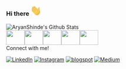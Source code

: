 ### Hi there <img src="https://raw.githubusercontent.com/ABSphreak/ABSphreak/master/gifs/Hi.gif" width="30px">

<!--
**AryanShinde/AryanShinde** is a ✨ _special_ ✨ repository because its `README.md` (this file) appears on your GitHub profile.

Here are some ideas to get you started:

- 🔭 I’m currently working on ...
- 🌱 I’m currently learning ...
- 👯 I’m looking to collaborate on ...
- 🤔 I’m looking for help with ...
- 💬 Ask me about ...
- 📫 How to reach me: ...
- 😄 Pronouns: ...
- ⚡ Fun fact: ...
-->

<img align="center" src="https://github-readme-stats.vercel.app/api?username=AryanShinde&include_all_commits=true&count_private=true&show_icons=true&line_height=20&title_color=000000&icon_color=000000&text_color=D3D3D3&bg_color=0,8B73FF,8B73FF" alt="AryanShinde's Github Stats">

<!-- <img align="left" src="https://github-readme-stats.vercel.app/api/top-langs?username=AryanShinde&show_icons=true&locale=en&layout=compact&theme=chartreuse-dark" alt="ovi" /> -->
<div style="display:flex;">
<img src="https://raw.githubusercontent.com/jmnote/z-icons/master/svg/javascript.svg" style="height:40px; width:50px" />
<img src="https://raw.githubusercontent.com/jmnote/z-icons/master/svg/python.svg" style="height:40px; width:50px" />
<img src="https://raw.githubusercontent.com/jmnote/z-icons/master/svg/java.svg" style="height:40px; width:50px" />
<img src="https://raw.githubusercontent.com/jmnote/z-icons/master/svg/git.svg" style="height:40px; width:50px"/>
<img src="https://raw.githubusercontent.com/jmnote/z-icons/master/svg/javascript.svg" style="height:40px; width:50px" />
</div>
Connect with me!

<a href="https://www.linkedin.com/in/aryan-shinde-14ab58201/" target="_blank"><img src="https://img.shields.io/badge/LinkedIn-%230077B5.svg?&style=flat-square&logo=linkedin&logoColor=white" alt="LinkedIn" style="height:20px; width:60px"></a>
<a href="https://www.instagram.com/aryan.shinde.29/" target="_blank"><img src="https://img.shields.io/badge/Instagram-%23E4405F.svg?&style=flat-square&logo=instagram&logoColor=white" alt="Instagram" style="height:20px; width:60px"></a>
<a href="https://www.blogger.com/u/1/blog/posts/3257685037274308193?pli=1" target="_blank"><img src="https://img.shields.io/badge/Blogger-FF5722?style=for-the-badge&logo=blogger&logoColor=white" alt="blogspot" style="height:20px; width:60px"></a>
<a href="https://medium.com/@aryan.shinde.29" target="_blank"><img src="https://img.shields.io/badge/Medium-12100E?style=for-the-badge&logo=medium&logoColor=white" alt="Medium" style="height:20px; width:60px"></a>




